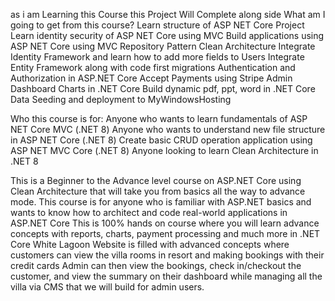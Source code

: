 as i am Learning this Course this Project Will Complete along side
What am I going to get from this course?
Learn structure of ASP NET Core Project
Learn identity security of ASP NET Core using MVC
Build applications using ASP NET Core using MVC
Repository Pattern
Clean Architecture
Integrate Identity Framework and learn how to add more fields to Users
Integrate Entity Framework along with code first migrations
Authentication and Authorization in ASP.NET Core
Accept Payments using Stripe
Admin Dashboard
Charts in .NET Core
Build dynamic pdf, ppt, word in .NET Core
Data Seeding and deployment to MyWindowsHosting

Who this course is for:
Anyone who wants to learn fundamentals of ASP NET Core MVC (.NET 8)
Anyone who wants to understand new file structure in ASP NET Core (.NET 8)
Create basic CRUD operation application using ASP NET MVC Core (.NET 8)
Anyone looking to learn Clean Architecture in .NET 8

This is a Beginner to the Advance level course on ASP.NET Core using Clean Architecture that will take you from basics all the way to advance mode.
This course is for anyone who is familiar with ASP.NET basics and wants to know how to architect and code real-world applications in ASP.NET Core
This is 100% hands on course where you will learn advance concepts with reports, charts, payment processing and much more in .NET Core
White Lagoon Website is filled with advanced concepts where customers can view the villa rooms in resort and making bookings with their credit cards
Admin can then view the bookings, check in/checkout the customer, and view the summary on their dashboard while managing all the villa via CMS that we will build for admin users.
